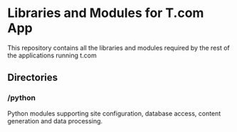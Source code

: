 Libraries and Modules for T.com App
==========================================

This repository contains all the libraries and modules required by the rest of
the applications running t.com

Directories
-----------

### /python

Python modules supporting site configuration, database access, content
generation and data processing.

